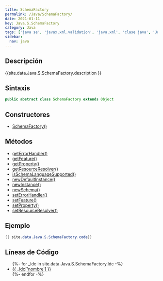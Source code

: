 ```yaml
---
title: SchemaFactory
permalink: /Java/SchemaFactory/
date: 2021-01-11
key: Java.S.SchemaFactory
category: Java
tags: ['java se', 'javax.xml.validation', 'java.xml', 'clase java', 'Java 1.5']
sidebar: 
  nav: java
---
```


## Descripción
{{site.data.Java.S.SchemaFactory.description }}

## Sintaxis
~~~java
public abstract class SchemaFactory extends Object
~~~

## Constructores
* [SchemaFactory()](/Java/SchemaFactory/SchemaFactory/)

## Métodos
* [getErrorHandler()](/Java/SchemaFactory/getErrorHandler)
* [getFeature()](/Java/SchemaFactory/getFeature)
* [getProperty()](/Java/SchemaFactory/getProperty)
* [getResourceResolver()](/Java/SchemaFactory/getResourceResolver)
* [isSchemaLanguageSupported()](/Java/SchemaFactory/isSchemaLanguageSupported)
* [newDefaultInstance()](/Java/SchemaFactory/newDefaultInstance)
* [newInstance()](/Java/SchemaFactory/newInstance)
* [newSchema()](/Java/SchemaFactory/newSchema)
* [setErrorHandler()](/Java/SchemaFactory/setErrorHandler)
* [setFeature()](/Java/SchemaFactory/setFeature)
* [setProperty()](/Java/SchemaFactory/setProperty)
* [setResourceResolver()](/Java/SchemaFactory/setResourceResolver)

## Ejemplo
~~~java
{{ site.data.Java.S.SchemaFactory.code}}
~~~

## Líneas de Código
<ul>
{%- for _ldc in site.data.Java.S.SchemaFactory.ldc -%}
   <li>
       <a href="{{_ldc['url'] }}">{{ _ldc['nombre'] }}</a>
   </li>
{%- endfor -%}
</ul>
